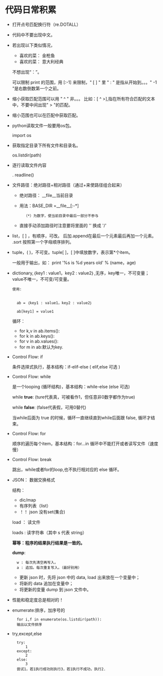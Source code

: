  # 代码日常积累

* 打开点号匹配换行符（re.DOTALL）
* 代码中不要出现中文。
* 若出现以下类似情况，


	- 喜欢的菜： 金枪鱼
	- 喜欢的菜： 意大利经典
  
 	 不想出现“：”。

  	可以限制 print 的范围，用 [:-1] 来限制，" [ ] " 里 " : " 是指从开始到。。。" -1 "是右数倒数第一个之前。


* 缩小获取匹配范围可以用 " ^ " 非。。。 比如：[ ^ >],指在所有符合匹配的文本中，不要中间出现" > "的匹配。
* 缩小范围也可以在匹配中获取匹配。 


* python读取文件一般要用os包。
	
	import os


* 获取指定目录下所有文件和目录名。		

	os.listdir(path)

* 逐行读取文件内容
	
	. readline()

* 文件路径：绝对路径+相对路径（通过+来使路径组合起来）

	- 绝对路径： \_\_file\_\_当前目录
	
	- 用法：BASE_DIR =\_\_file\_\_[:-*] 

			（*）为数字，使当前目录中最后一部分不参与
	
	- 直接手动添加路径时注意要将里面的 '\' 换成 '/'	

* list，[ ] ，有顺序，可改。  后加.append在最后一个元素最后再加一个元素。  .sort 按照第一个字母顺序排列。

* tuple，( )，不可变。tuple[ ]，[ ]中填放数字，表示第*个item。
   
    一般用于输出，如：
   print '%s is %d years old' % (name，age)

* dictionary,｛key1 : value1，key2 : value2｝,无序，key唯一，不可变量；value不唯一，不可变/可变量。 

	  使用:
		
		
		ab = ｛key1 : value1，key2 : value2｝
        
		ab[key1] = value1
	 
		
	 循环：
		
	- for k,v in ab.items():
	- for k in ab.keys():
	- for v in ab.values():
	- for m in ab:默认为key.
	 
* Control Flow:		if
	
	条件选择式执行，基本结构：if-elif-else ( elif,else 可选 )

* Control Flow:     while
	
	是一个looping (循环结构)，基本结构：while-else (else 可选)
 	
	while __true__: (ture代表真，可被看作1，但任意非0数字都作为true)

	while __false__: (false代表假，可用0替代)
	
	当while后面为 true 的时候，循环一直继续直到while后面跟 false, 循环才结束。

* Control Flow:		for
	
	顺序的遍历每个item，基本结构：for...in
	循环中不能打开或者读写文件（速度慢）

* Control Flow:		break
	
	跳出，while或者for的loop,也不执行相对应的 else 循环。

* JSON：	数据交换格式

	结构：
	- dic/map
	- 有序列表（list）
	- ！！ json 没有set(集合)

	load ： 读文件	

	loads : 读字符串（其中 s 代表 string）


	__幂等：程序的结果执行结果是一致的。__
	
	__dump__:

		w : 每次先清空再写入。
		a : 追加。每次重复写入。（最好别用）

	
	- 更新 json 时，先将 json 中的 data, load 出来放在一个变量中；
	- 将新的 data 追加在变量中；
	- 将更新的变量 dump 到 json 文件中。

* 性能和稳定度总是相对的！	
* enumerate:排序，加序号的

		for i,f in enumerate(os.listdir(path)):
		输出以文件排序

* try,except,else
		
		try:
			1
		except:
			2
		else:
			3
		尝试1，若1执行成功则执行3，若1执行不成功，执行2.